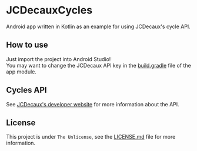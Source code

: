 # JCDecauxCycles

Android app written in Kotlin as an example for using JCDecaux's cycle API.

## How to use

Just import the project into Android Studio!  
You may want to change the JCDecaux API key in the [build.gradle](app/build.gradle) file of the
app module.

## Cycles API

See [JCDecaux's developer website](https://developer.jcdecaux.com) for more information about the API.

## License

This project is under `The Unlicense`, see the [LICENSE.md](LICENSE.md) file for more information.
